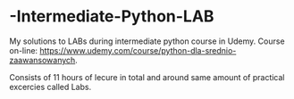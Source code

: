 # -Intermediate-Python-LAB
My solutions to LABs during intermediate python course in Udemy. 
Course on-line: https://www.udemy.com/course/python-dla-srednio-zaawansowanych.   

Consists of 11 hours of lecure in total and around same amount of practical excercies called Labs.
